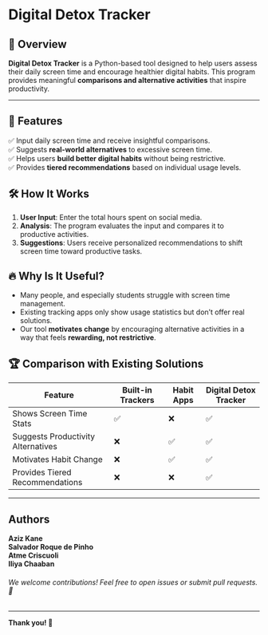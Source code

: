 # Digital Detox Tracker

## 📌 Overview
**Digital Detox Tracker** is a Python-based tool designed to help users assess their daily screen time and encourage healthier digital habits. This program provides meaningful **comparisons and alternative activities** that inspire productivity.

---

## 🎯 Features
✅ Input daily screen time and receive insightful comparisons.  
✅ Suggests **real-world alternatives** to excessive screen time.  
✅ Helps users **build better digital habits** without being restrictive.  
✅ Provides **tiered recommendations** based on individual usage levels.  

## 🛠️ How It Works
1. **User Input**: Enter the total hours spent on social media.
2. **Analysis**: The program evaluates the input and compares it to productive activities.
3. **Suggestions**: Users receive personalized recommendations to shift screen time toward productive tasks.

## 🔥 Why Is It Useful?
- Many people, and especially students struggle with screen time management.
- Existing tracking apps only show usage statistics but don’t offer real solutions.
- Our tool **motivates change** by encouraging alternative activities in a way that feels **rewarding, not restrictive**.

## 🏆 Comparison with Existing Solutions
| Feature | Built-in Trackers | Habit Apps | **Digital Detox Tracker** |
|---------|------------------|------------|--------------------------|
| Shows Screen Time Stats | ✅ | ❌ | ✅ |
| Suggests Productivity Alternatives | ❌ | ✅ | ✅ |
| Motivates Habit Change | ❌ | ✅ | ✅ |
| Provides Tiered Recommendations | ❌ | ❌ | ✅ |

---

## Authors
**Aziz Kane**  
**Salvador Roque de Pinho**  
**Atme Criscuoli**  
**Iliya Chaaban**  

###### *We welcome contributions! Feel free to open issues or submit pull requests.* 🫡

---
**Thank you! 🚀**
